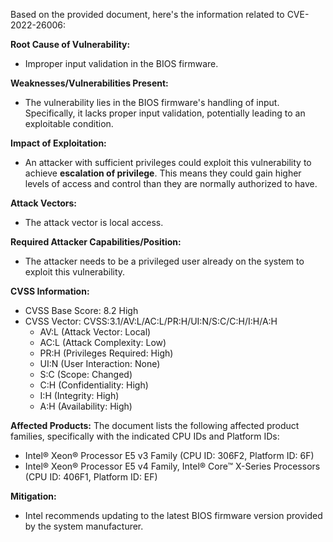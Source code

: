 Based on the provided document, here's the information related to CVE-2022-26006:

**Root Cause of Vulnerability:**
- Improper input validation in the BIOS firmware.

**Weaknesses/Vulnerabilities Present:**
- The vulnerability lies in the BIOS firmware's handling of input. Specifically, it lacks proper input validation, potentially leading to an exploitable condition.

**Impact of Exploitation:**
- An attacker with sufficient privileges could exploit this vulnerability to achieve **escalation of privilege**. This means they could gain higher levels of access and control than they are normally authorized to have.

**Attack Vectors:**
- The attack vector is local access.

**Required Attacker Capabilities/Position:**
- The attacker needs to be a privileged user already on the system to exploit this vulnerability.

**CVSS Information:**
-   CVSS Base Score: 8.2 High
-   CVSS Vector: CVSS:3.1/AV:L/AC:L/PR:H/UI:N/S:C/C:H/I:H/A:H
    -   AV:L (Attack Vector: Local)
    -   AC:L (Attack Complexity: Low)
    -   PR:H (Privileges Required: High)
    -   UI:N (User Interaction: None)
    -   S:C (Scope: Changed)
    -   C:H (Confidentiality: High)
    -   I:H (Integrity: High)
    -   A:H (Availability: High)

**Affected Products:**
The document lists the following affected product families, specifically with the indicated CPU IDs and Platform IDs:
  *   Intel® Xeon® Processor E5 v3 Family (CPU ID: 306F2, Platform ID: 6F)
  *   Intel® Xeon® Processor E5 v4 Family, Intel® Core™ X-Series Processors (CPU ID: 406F1, Platform ID: EF)

**Mitigation:**
- Intel recommends updating to the latest BIOS firmware version provided by the system manufacturer.